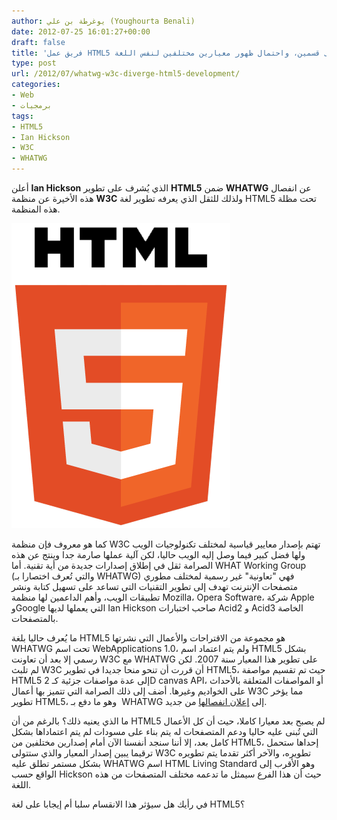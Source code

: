 ```yaml
---
author: يوغرطة بن علي (Youghourta Benali)
date: 2012-07-25 16:01:27+00:00
draft: false
title: 'فريق عمل HTML5 ينقسم إلى قسمين، واحتمال ظهور معيارين مختلفين لنفس اللغة  '
type: post
url: /2012/07/whatwg-w3c-diverge-html5-development/
categories:
- Web
- برمجيات
tags:
- HTML5
- Ian Hickson
- W3C
- WHATWG
---
```


أعلن **Ian Hickson** الذي يُشرف على تطوير **HTML5** ضمن **WHATWG** عن انفصال هذه الأخيرة عن منظمة **W3C** ولذلك للثقل الذي يعرفه تطوير لغة HTML5 تحت مظلة هذه المنظمة.




[![](html-5-logo.png)
](html-5-logo.png)




كما هو معروف فإن منظمة W3C تهتم بإصدار معايير قياسية لمختلف تكنولوجيات الويب ولها فضل كبير فيما وصل إليه الويب حاليا، لكن آلية عملها صارمة جدا وينتج عن هذه الصرامة ثقل في إطلاق إصدارات جديدة من أية تقنية. أما WHAT Working Group (والتي تُعرف اختصارا بـ WHATWG) فهي "تعاونية" غير رسمية لمختلف مطوري متصفحات الإنترنت تهدف إلى تطوير التقنيات التي تساعد على تسهيل كتابة ونشر تطبيقات الويب، وأهم الداعمين لها منظمة Mozilla، Opera Software، شركة Apple وGoogle التي يعملها لديها Ian Hickson صاحب اختبارات Acid2 و Acid3 الخاصة بالمتصفحات.




ما يُعرف حاليا بلغة HTML5 هو مجموعة من الاقتراحات والأعمال التي نشرتها WHATWG تحت اسم WebApplications 1.0، ولم يتم اعتماد اسم HTML5 بشكل رسمي إلا بعد أن تعاونت W3C مع WHATWG على تطوير هذا المعيار سنة 2007. لكن لم تلبث W3C أن قررت أن تنحو منحا جديدا في تطوير HTML5، حيث تم تقسيم مواصفة HTML5 إلى عدة مواصفات جزئية كـ 2D canvas API، أو المواصفات المتعلقة بالأحداث على الخواديم وغيرها. أضف إلى ذلك الصرامة التي تتميز بها أعمال W3C مما يؤخر تطوير HTML5، وهو ما دفع بـ  WHATWG إلى [إعلان انفصالها](http://lists.w3.org/Archives/Public/public-whatwg-archive/2012Jul/0119.html) من جديد.




ما الذي يعنيه ذلك؟ بالرغم من أن HTML5 لم يصبح بعد معيارا كاملا، حيث أن كل الأعمال التي تُبنى عليه حاليا ودعم المتصفحات له يتم بناء على مسودات لم يتم اعتماداها بشكل كامل بعد، إلا أننا سنجد أنفسنا الآن أمام إصدارين مختلفين من HTML5، إحداها ستحمل ترقيما يبين إصدار المعيار والذي ستتولى W3C تطويره، والآخر أكثر تقدما يتم تطويره بشكل مستمر تطلق عليه WHATWG اسم HTML Living Standard وهو الأقرب إلى الواقع حسب Hickson حيث أن هذا الفرع سيمثل ما تدعمه مختلف المتصفحات من هذه اللغة.




في رأيك هل سيؤثر هذا الانقسام سلبا أم إيجابا على لغة HTML5؟
